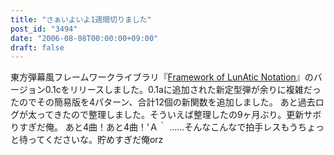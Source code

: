 ```yaml
---
title: "さぁいよいよ1週間切りました"
post_id: "3494"
date: "2006-08-08T00:00:00+09:00"
draft: false
---
```



東方弾幕風フレームワークライブラリ『[Framework of LunAtic Notation](/tag/flan)』のバージョン0.1cをリリースしました。0.1aに追加された新定型弾が余りに複雑だったのでその簡易版を4パターン、合計12個の新関数を追加しました。 あと過去ログが太ってきたので整理しました。そういえば整理したの9ヶ月ぶり。更新サボりすぎだ俺。  あと4曲！あと4曲！'Ａ｀ ……そんなこんなで拍手レスもうちょっと待ってくださいな。貯めすぎだ俺orz
